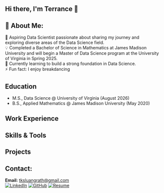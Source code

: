## Hi there, I'm Terrance 👋

## 💫 About Me:
🌟 Aspiring Data Scientist passionate about sharing my journey and exploring diverse areas of the Data Science field.<br>
💡 Completed a Bachelor of Science in Mathematics at James Madison University and will begin a Master of Data Science program at the University of Virginia in Spring 2025.<br>
💭 Currently learning to build a strong foundation in Data Science.<br>
⚡ Fun fact: I enjoy breakdancing


## Education

- M.S., Data Science @ University of Virginia (August 2026)
- B.S., Applied Mathematics @ James Madison University (May 2020)

## Work Experience



## Skills & Tools


## Projects





## Contact:
**Email:** [tksluangrath@gmail.com](mailto:tksluangrath@gmail.com)  
[![LinkedIn](https://img.shields.io/badge/LinkedIn-%230077B5.svg?logo=linkedin&logoColor=white)](https://www.linkedin.com/in/terranceluangrath/) 
[![GitHub](https://img.shields.io/badge/GitHub-181717.svg?logo=github&logoColor=white)](https://github.com/tksluangrath)
[![Resume](https://img.shields.io/badge/Resume-Download-green.svg)](./assets/Resume.pdf)
